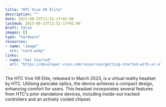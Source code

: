 ```yaml
---
title: "HTC Vive XR Elite"
description: ""
date: 2023-08-23T13:52:17+02:00
lastmod: 2023-08-23T13:52:17+02:00
draft: false
images: []
type: "hardware"
resources:
- name: "image"
  src: "card.webp"
links:
- name: "Get Started"
  url: "https://developer.vive.com/resources/getting-started-with-xr-elite/"
---
```

The HTC Vive XR Elite, released in March 2023, is a virtual reality headset by HTC. Utilising pancake optics, the device achieves a compact design, enhancing comfort for users. This headset incorporates several features from HTC's prior standalone devices, including inside-out tracked controllers and an actively cooled chipset.